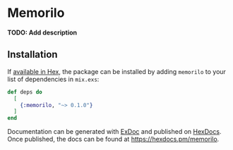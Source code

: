 # Memorilo

**TODO: Add description**

## Installation

If [available in Hex](https://hex.pm/docs/publish), the package can be installed
by adding `memorilo` to your list of dependencies in `mix.exs`:

```elixir
def deps do
  [
    {:memorilo, "~> 0.1.0"}
  ]
end
```

Documentation can be generated with [ExDoc](https://github.com/elixir-lang/ex_doc)
and published on [HexDocs](https://hexdocs.pm). Once published, the docs can
be found at <https://hexdocs.pm/memorilo>.

